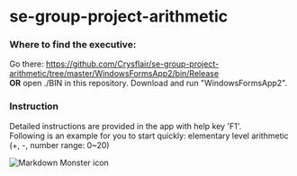 # se-group-project-arithmetic

### Where to find the executive:
Go there: https://github.com/Crysflair/se-group-project-arithmetic/tree/master/WindowsFormsApp2/bin/Release   
**OR** open ./BIN in this repository.
Download and run "WindowsFormsApp2".

### Instruction
Detailed instructions are provided in the app with help key 'F1'.  
Following is an example for you to start quickly: elementary level arithmetic (+, -, number range: 0~20)

<img src="https://img-blog.csdnimg.cn/20190121021702210.png?x-oss-process=image/watermark,type_ZmFuZ3poZW5naGVpdGk,shadow_10,text_aHR0cHM6Ly9ibG9nLmNzZG4ubmV0L3FxXzM2OTY1ODcx"
     alt="Markdown Monster icon"
     style="float: left; margin-right: 10px;" />
     

